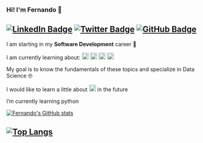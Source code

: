 ### Hi! I'm Fernando 👋
[![LinkedIn Badge](https://img.shields.io/badge/LinkedIn-0077B5?style=for-the-badge&logo=linkedin&logoColor=white&link=https://www.linkedin.com/in/ftrasvent&height=14px)](https://www.linkedin.com/in/ftrasvent)
[![Twitter Badge](https://img.shields.io/badge/Twitter-1DA1F2?style=for-the-badge&logo=twitter&logoColor=white&link=https://twitter.com/ftrasvent)](https://twitter.com/ftrasvent)
[![GitHub Badge](https://img.shields.io/badge/GitHub-100000?style=for-the-badge&logo=github&logoColor=white&link=https://github.com/ftrasvent)](https://github.com/ftrasvent)
---

I am starting in my **Software Development** career 🚀

I am currently learning about: 
<img src="https://img.shields.io/badge/Python-14354C?style=for-the-badge&logo=python&logoColor=white" height="18"/>
<img src="https://img.shields.io/badge/JavaScript-F7DF1E?style=for-the-badge&logo=javascript&logoColor=black" height="18"/>
<img src="https://img.shields.io/badge/HTML5-E34F26?style=for-the-badge&logo=html5&logoColor=white" height="18"/>
<img src="https://img.shields.io/badge/CSS3-1572B6?style=for-the-badge&logo=css3&logoColor=white" height="18"/>

My goal is to know the fundamentals of these topics and specialize in Data Science 🤓

I would like to learn a little about <img src="https://img.shields.io/badge/iOS-000000?style=for-the-badge&logo=ios&logoColor=white" height="18"/> in the future

I’m currently learning python  

[![Fernando's GitHub stats](https://github-readme-stats.vercel.app/api?username=ftrasvent&show_icons=true&theme=algolia)](https://github.com/ftrasvent/github-readme-stats)

[![Top Langs](https://github-readme-stats.vercel.app/api/top-langs/?username=ftrasvent&theme=algolia)](https://github.com/ftrasvent/github-readme-stats)
---
<!--
**ftrasvent/ftrasvent** is a ✨ _special_ ✨ repository because its `README.md` (this file) appears on your GitHub profile.

Here are some ideas to get you started:

- 🔭 I’m currently working on ...
- 🌱 I’m currently learning ...
- 👯 I’m looking to collaborate on ...
- 🤔 I’m looking for help with ...
- 💬 Ask me about ...
- 📫 How to reach me: ...
- 😄 Pronouns: ...
- ⚡ Fun fact: ...
-->

